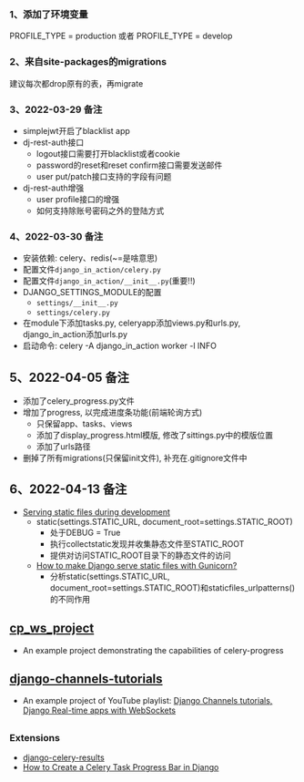 ### 1、添加了环境变量

PROFILE_TYPE = production 或者 PROFILE_TYPE = develop

### 2、来自site-packages的migrations

建议每次都drop原有的表，再migrate

### 3、2022-03-29 备注

- simplejwt开启了blacklist app
- dj-rest-auth接口
    - logout接口需要打开blacklist或者cookie
    - password的reset和reset confirm接口需要发送邮件
    - user put/patch接口支持的字段有问题
- dj-rest-auth增强
    - user profile接口的增强
    - 如何支持除账号密码之外的登陆方式

### 4、2022-03-30 备注

- 安装依赖: celery、redis(~=是啥意思)
- 配置文件```django_in_action/celery.py```
- 配置文件```django_in_action/__init__.py```(重要!!)
- DJANGO_SETTINGS_MODULE的配置
    - ```settings/__init__.py```
    - ```settings/celery.py```
- 在module下添加tasks.py, celeryapp添加views.py和urls.py, django_in_action添加urls.py
- 启动命令: celery -A django_in_action worker -l INFO

## 5、2022-04-05 备注

- 添加了celery_progress.py文件
- 增加了progress, 以完成进度条功能(前端轮询方式)
    - 只保留app、tasks、views
    - 添加了display_progress.html模版, 修改了sittings.py中的模版位置
    - 添加了urls路径
- 删掉了所有migrations(只保留init文件), 补充在.gitignore文件中

## 6、2022-04-13 备注

- [Serving static files during development](https://docs.djangoproject.com/en/3.2/howto/static-files/#serving-static-files-during-development)
    - static(settings.STATIC_URL, document_root=settings.STATIC_ROOT)
        - 处于DEBUG = True
        - 执行collectstatic发现并收集静态文件至STATIC_ROOT
        - 提供对访问STATIC_ROOT目录下的静态文件的访问
    - [How to make Django serve static files with Gunicorn?](https://stackoverflow.com/questions/12800862/how-to-make-django-serve-static-files-with-gunicorn)
      - 分析static(settings.STATIC_URL, document_root=settings.STATIC_ROOT)和staticfiles_urlpatterns()的不同作用

## [cp_ws_project](https://github.com/echo1937/cp_ws_project)

- An example project demonstrating the capabilities of celery-progress

## [django-channels-tutorials](https://github.com/echo1937/django-channels-tutorials)

- An example project of YouTube
  playlist: [Django Channels tutorials, Django Real-time apps with WebSockets](https://www.youtube.com/playlist?list=PLe4mIUXfbIqYEOgfh4X_Yz767IntYUSvg)

##  

### Extensions

- [django-celery-results](https://docs.celeryq.dev/en/stable/django/first-steps-with-django.html?highlight=django-db#extensions)
- [How to Create a Celery Task Progress Bar in Django](https://www.youtube.com/watch?v=BbPswIqn2VI)